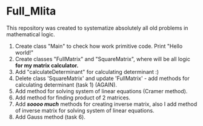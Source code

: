# Full_Mlita
This repository was created to systematize absolutely all old problems in mathematical logic.

1) Create class "Main" to check how work primitive code. Print "Hello world!"
2) Create classes "FullMatrix" and "SquareMatrix", where will be all logic **for my matrix calculator.**
3) Add "calculateDeterminant" for calculating determinant :)
4) Delete class 'SquareMatrix' and update 'FullMatrix' - add methods for calculating determinant (task 1) (AGAIN).
5) Add method for solving system of linear equations (Cramer method).
6) Add method for finding product of 2 matrices.
7) Add **_soooo much_** methods for creating inverse matrix, also I add method of inverse matrix for solving system of linear equations.
8) Add Gauss method (task 6).